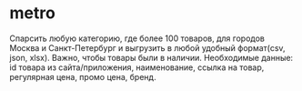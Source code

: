 # metro
Спарсить любую категорию, где более 100 товаров, для городов Москва и Санкт-Петербург и выгрузить в любой удобный формат(csv, json, xlsx). Важно, чтобы товары были в наличии.   Необходимые данные:   id товара из сайта/приложения,   наименование,   ссылка на товар,   регулярная цена,   промо цена,   бренд.
